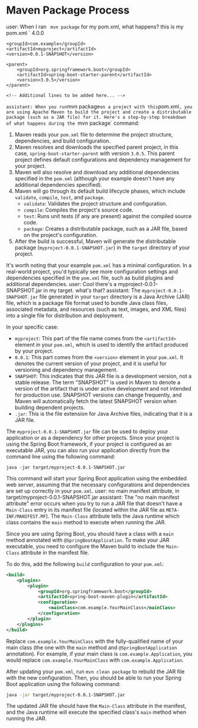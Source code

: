 # Maven Package Process

user: When I ran ` mvn package` for my pom.xml, what happens? this is my pom.xml
`<?xml version="1.0" encoding="UTF-8"?>
<project xmlns="http://maven.apache.org/POM/4.0.0"
    xmlns:xsi="http://www.w3.org/2001/XMLSchema-instance"
    xsi:schemaLocation="http://maven.apache.org/POM/4.0.0 https://maven.apache.org/xsd/maven-4.0.0.xsd">
<modelVersion>4.0.0</modelVersion>

    <groupId>com.example</groupId>
    <artifactId>myproject</artifactId>
    <version>0.0.1-SNAPSHOT</version>

    <parent>
        <groupId>org.springframework.boot</groupId>
        <artifactId>spring-boot-starter-parent</artifactId>
        <version>3.0.5</version>
    </parent>

    <!-- Additional lines to be added here... -->

</project>`assistant: When you run`mvn package`on a project with this`pom.xml`, you are using Apache Maven to build the project and create a distributable package (such as a JAR file) for it. Here's a step-by-step breakdown of what happens during the `mvn package` command:

1. Maven reads your `pom.xml` file to determine the project structure, dependencies, and build configuration.
2. Maven resolves and downloads the specified parent project, in this case, `spring-boot-starter-parent` with version `3.0.5`. This parent project defines default configurations and dependency management for your project.
3. Maven will also resolve and download any additional dependencies specified in the `pom.xml` (although your example doesn't have any additional dependencies specified).
4. Maven will go through its default build lifecycle phases, which include `validate`, `compile`, `test`, and `package`.
   - `validate`: Validates the project structure and configuration.
   - `compile`: Compiles the project's source code.
   - `test`: Runs unit tests (if any are present) against the compiled source code.
   - `package`: Creates a distributable package, such as a JAR file, based on the project's configuration.
5. After the build is successful, Maven will generate the distributable package (`myproject-0.0.1-SNAPSHOT.jar`) in the `target` directory of your project.

It's worth noting that your example `pom.xml` has a minimal configuration. In a real-world project, you'd typically see more configuration settings and dependencies specified in the `pom.xml` file, such as build plugins and additional dependencies.
user: Cool there's a myproject-0.0.1-SNAPSHOT.jar in my target. what's that?
assistant: The `myproject-0.0.1-SNAPSHOT.jar` file generated in your `target` directory is a Java Archive (JAR) file, which is a package file format used to bundle Java class files, associated metadata, and resources (such as text, images, and XML files) into a single file for distribution and deployment.

In your specific case:

- `myproject`: This part of the file name comes from the `<artifactId>` element in your `pom.xml`, which is used to identify the artifact produced by your project.
- `0.0.1`: This part comes from the `<version>` element in your `pom.xml`. It denotes the current version of your project, and it is useful for versioning and dependency management.
- `SNAPSHOT`: This indicates that this JAR file is a development version, not a stable release. The term "SNAPSHOT" is used in Maven to denote a version of the artifact that is under active development and not intended for production use. SNAPSHOT versions can change frequently, and Maven will automatically fetch the latest SNAPSHOT version when building dependent projects.
- `.jar`: This is the file extension for Java Archive files, indicating that it is a JAR file.

The `myproject-0.0.1-SNAPSHOT.jar` file can be used to deploy your application or as a dependency for other projects. Since your project is using the Spring Boot framework, if your project is configured as an executable JAR, you can also run your application directly from the command line using the following command:

```
java -jar target/myproject-0.0.1-SNAPSHOT.jar
```

This command will start your Spring Boot application using the embedded web server, assuming that the necessary configurations and dependencies are set up correctly in your `pom.xml`.
user: no main manifest attribute, in target/myproject-0.0.1-SNAPSHOT.jar
assistant: The "no main manifest attribute" error occurs when you try to run a JAR file that doesn't have a `Main-Class` entry in its manifest file (located within the JAR file as `META-INF/MANIFEST.MF`). The `Main-Class` attribute tells the Java runtime which class contains the `main` method to execute when running the JAR.

Since you are using Spring Boot, you should have a class with a `main` method annotated with `@SpringBootApplication`. To make your JAR executable, you need to configure the Maven build to include the `Main-Class` attribute in the manifest file.

To do this, add the following `build` configuration to your `pom.xml`:

```xml
<build>
    <plugins>
        <plugin>
            <groupId>org.springframework.boot</groupId>
            <artifactId>spring-boot-maven-plugin</artifactId>
            <configuration>
                <mainClass>com.example.YourMainClass</mainClass>
            </configuration>
        </plugin>
    </plugins>
</build>
```

Replace `com.example.YourMainClass` with the fully-qualified name of your main class (the one with the `main` method and `@SpringBootApplication` annotation). For example, if your main class is `com.example.Application`, you would replace `com.example.YourMainClass` with `com.example.Application`.

After updating your `pom.xml`, run `mvn clean package` to rebuild the JAR file with the new configuration. Then, you should be able to run your Spring Boot application using the following command:

```bash
java -jar target/myproject-0.0.1-SNAPSHOT.jar
```

The updated JAR file should have the `Main-Class` attribute in the manifest, and the Java runtime will execute the specified class's `main` method when running the JAR.
